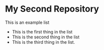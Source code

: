 # My Second Repository

This is an example list
* This is the first thing in the list
* This is the second thing in the list
* This is the third thing in the list.